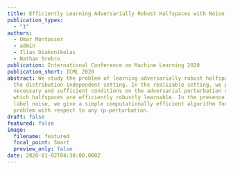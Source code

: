 ```yaml
---
title: Efficiently Learning Adversarially Robust Halfspaces with Noise
publication_types:
  - "1"
authors:
  - Omar Montasser
  - admin
  - Ilias Diakonikolas
  - Nathan Srebro
publication: International Conference on Machine Learning 2020
publication_short: ICML 2020
abstract: We study the problem of learning adversarially robust halfspaces in
  the distribution-independent setting. In the realizable setting, we provide
  necessary and sufficient conditions on the adversarial perturbation sets under
  which halfspaces are efficiently robustly learnable. In the presence of random
  label noise, we give a simple computationally efficient algorithm for this
  problem with respect to any ℓp-perturbation.
draft: false
featured: false
image:
  filename: featured
  focal_point: Smart
  preview_only: false
date: 2020-01-02T04:38:00.000Z
---
```

